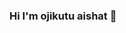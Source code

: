 ### Hi I'm ojikutu aishat 👋

<!--
**moel-elixir025/moel-elixir025** is a ✨ _special_ ✨ repository because its `README.md` (this file) appears on your GitHub profile.

Here are some ideas to get you started:

- 🔭 I’m interested in ML and data science
- 🌱 I’m currently learning data science
- 👯 I’m looking to collaborate on data analytics and visualization
- 🤔 I’m looking for help with ...
- 💬 Ask me about ...
- 📫 How to reach me:  ojikutu.aishat@gmail.com, https://twitter.com/omolara_ojey
